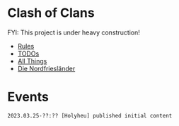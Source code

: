 # Clash of Clans

FYI: This project is under heavy construction!

- [Rules](5.md)
- [TODOs](9.md)
- [All Things](17.md)
- [Die Nordfriesländer](6.markdown)

# Events

```
2023.03.25-??:?? [Holyheu] published initial content
```
